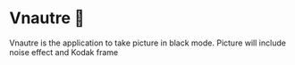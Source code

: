 # Vnautre 📸
Vnautre is the application to take picture in black mode. Picture will include noise effect and Kodak frame
